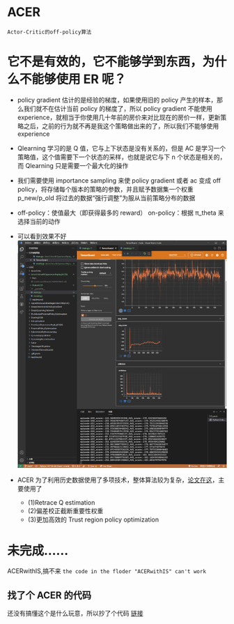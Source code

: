 # ACER

`Actor-Critic的off-policy算法`

# 它不是有效的，它不能够学到东西，为什么不能够使用 ER 呢？

- policy gradient 估计的是经验的梯度，如果使用旧的 policy 产生的样本，那么我们就不在估计当前 policy 的梯度了，所以 policy gradient 不能使用 experience，就相当于你使用几十年前的房价来对比现在的房价一样，更新策略之后，之前的行为就不再是我这个策略做出来的了，所以我们不能够使用 experience

- Qlearning 学习的是 Q 值，它与上下状态是没有关系的，但是 AC 是学习一个策略值，这个值需要下一个状态的采样，也就是说它与下 n 个状态是相关的，而 Qlearning 只是需要一个最大化的操作

- 我们需要使用 importance sampling 来使 policy gradient 或者 ac 变成 off policy，将存储每个版本的策略的参数，并且赋予数据集一个权重 p_new/p_old 将过去的数据“强行调整”为服从当前策略分布的数据

- off-policy：使值最大（即获得最多的 reward） on-policy：根据 π_theta 来选择当前的动作

- 可以看到效果不好![](./losses.png)

- ACER 为了利用历史数据使用了多项技术，整体算法较为复杂，[论文在这](https://arxiv.org/pdf/1611.01224.pdf)，主要使用了
  - (1)Retrace Q estimation
  - (2)偏差校正截断重要性权重
  - (3)更加高效的 Trust region policy optimization

# 未完成……

ACERwithIS,搞不来
`the code in the floder "ACERwithIS" can't work`

## 找了个 ACER 的代码

还没有搞懂这个是什么玩意，所以抄了个代码
[链接](https://github.com/dchetelat/acer/)
